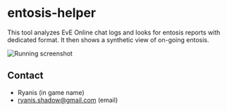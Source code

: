 # entosis-helper

This tool analyzes EvE Online chat logs and looks for entosis reports with dedicated format.
It then shows a synthetic view of on-going entosis.

![Running screenshot](https://s21.postimg.org/oab4ekh3r/entosis_helper.png)

## Contact

- Ryanis (in game name)
- ryanis.shadow@gmail.com (email)
